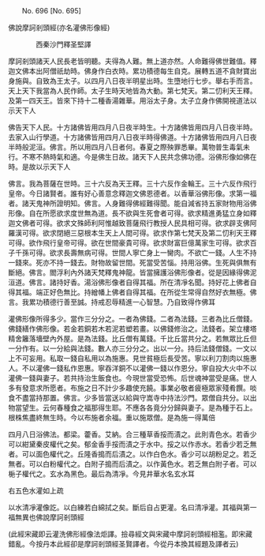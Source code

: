 ﻿　　No. 696 [No. 695]

佛說摩訶剎頭經(亦名灌佛形像經)

　　　　西秦沙門釋圣堅譯


摩訶剎頭諸天人民長老皆明聽。夫得為人難。無上道亦然。人命難得佛世難值。釋迦文佛本出阿僧祇劫時。佛身作白衣時。累功積德每生自克。展轉五道不貪財寶出身施與。自致為王太子。以四月八日夜半明星出時。生墮地行七步。舉右手而言。天上天下我當為人民作師。太子生時天地皆為大動。第七梵天。第二忉利天王釋。及第一四天王。皆來下持十二種香湯雜華。用浴太子身。太子立身作佛開視道法以示天下人

佛告天下人民。十方諸佛皆用四月八日夜半時生。十方諸佛皆用四月八日夜半時。去家入山行學道。十方諸佛皆用四月八日夜半時得佛道。十方諸佛皆用四月八日夜半時般泥洹。佛言。所以用四月八日者何。春夏之際殃罪悉畢。萬物普生毒氣未行。不寒不熱時氣和適。今是佛生日故。諸天下人民共念佛功德。浴佛形像如佛在時。是故以示天下人

佛言。我為菩薩在世時。三十六反為天王釋。三十六反作金輪王。三十六反作飛行皇帝。今日諸賢者。誰有好心善意念釋迦文佛恩德者。以香華浴佛形像。求第一福者。諸天鬼神所證明知。佛言。人身難得佛經難得聞。能自減省持五家財物用浴佛形像。自在所愿欲求度世無為道。長不欲與生死會者可得。欲求精進勇猛立身如釋迦文佛者可得。欲求文殊師利阿惟越致菩薩飛行教授人民具相可得。欲求辟支佛阿羅漢可得。欲求閉絕三惡根本生天上人間可得。欲求作第七梵天及第二忉利天王釋可得。欲作飛行皇帝可得。欲在世間豪貴可得。欲求財富巨億萬家生可得。欲求百子千孫可得。欲求長壽無病可得。世間人寧亡身上一臠肉。不欲亡一錢。人生不持一錢來。死亦不持一錢去。財物故留世間。死當受苦惱。持用浴佛。生死與俱無有斷絕。佛言。閻浮利內外諸天梵釋鬼神龍。皆當擁護浴佛形像者。從是因緣得佛泥洹道。佛言。諸持好香。湯浴佛形像者自得其福。所在清凈名聞。持好花上佛者自得其福。端正好色無比。持繒幡上佛者自得其福。在所從生常得自然好衣無極。佛言。我累功積德行善至誠。持戒忍辱精進一心智慧。乃自致得作佛耳

灌佛形像所得多少。當作三分分之。一者為佛錢。二者為法錢。三者為比丘僧錢。佛錢繕作佛形像。若金若銅若木若泥若塑若畫。以佛錢修治之。法錢者。架立樓塔精舍籬落墻壁內外屋。是為法錢。比丘僧有萬錢。千比丘當共分之。若無眾比丘但一分作有。以一分給與法錢。數人亦三分分之。出以一分。持后法錢僧錢。一文以上不可妄用。私取一錢自私用以為施惠。見世貧極后長受苦。寧以利刀割肉以施惠人。不以灌佛一錢私作恩惠。寧吞洋銅不以灌佛一錢以作恩分。寧自投大火中不以灌佛一錢與妻子。若共持治生飯食也。今現世當受恐怖。后世魂神當受是痛。世人多有發意求所愿者。布施之日不計少多趣使充饒。事業必敬者疲極眾家殘肴饌。啖食不盡當持那置。佛言。少多皆當送以給與守嵩寺中持法沙門。眾僧自共分。以出物當望生。云何春種食之福那得生耶。不應各各竟分分歸與妻子。是為種于石上。根株焦盡終無生時。今以布施者余福。重以施眾僧。是為施一得萬倍

四月八日浴佛法。都梁。藿香。艾納。合三種草香挼而漬之。此則青色水。若香少可以紺黛秦皮權代之矣。郁金香手挼而漬之于水中。挼之以作赤水。若香少若乏無者。可以面色權代之。丘隆香搗而后漬之。以作白色水。香少可以胡粉足之。若乏無者。可以白粉權代之。白附子搗而后漬之。以作黃色水。若乏無白附子者。可以梔子權代之。玄水為黑色。最后為清凈。今見井華水名玄水耳

右五色水灌如上疏

以水清凈灌像訖。以白練若白綿拭之矣。斷后自占更灌。名曰清凈灌。其福與第一福無異也佛說摩訶剎頭經



(此經宋藏即云灌洗佛形經像法炬譯。撿尋經文與宋藏中摩訶剎頭經相濫。即宋藏錯亂。今按丹本此經卻是摩訶剎頭經圣賢譯者。今從丹本換其經題及譯者云)

